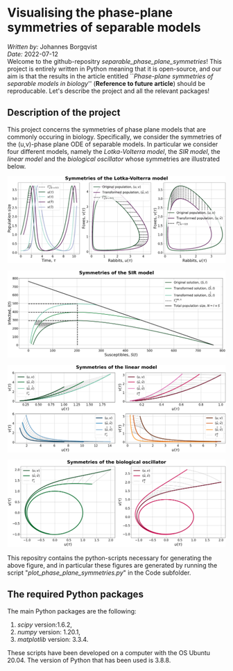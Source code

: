 # Visualising the phase-plane symmetries of separable models
*Written by:* Johannes Borgqvist<br>
*Date:* 2022-07-12<br>
Welcome to the github-repositry *separable\_phase\_plane\_symmetries*! This project is entirely written in Python meaning that it is open-source, and our aim is that the results in the article entitled ``*Phase-plane symmetries of separable models in biology*'' (**Reference to future article**) should be reproducable. Let's describe the project and all the relevant packages!


## Description of the project
This project concerns the symmetries of phase plane models that are commonly occuring in biology. Specifically, we consider the symmetries of the (u,v)-phase plane ODE of separable models. In particular we consider four different models, namely the *Lotka-Volterra model*, the *SIR model*, the *linear model* and the *biological oscillator* whose symmetries are illustrated below. 

![The symmetries of the LV-model](./Figures/LV_symmetries.png)

![The symmetries of the SIR-model](./Figures/SIR_symmetries.png)

![The symmetries of the linear model](./Figures/symmetries_linear_model.png)

![The symmetries of the biological oscillator](./Figures/symmetries_biological_oscillator.png)

This repositry contains the python-scripts necessary for generating the above figure, and in particular these figures are generated by running the script "*plot\_phase\_plane\_symmetries.py*" in the Code subfolder. 

## The required Python packages
The main Python packages are the following:

1. *scipy* version:1.6.2,
2. *numpy* version: 1.20.1,
3. *matplotlib* version: 3.3.4.<br>

These scripts have been developed on a computer with the OS Ubuntu 20.04. The version of Python that has been used is 3.8.8. 
